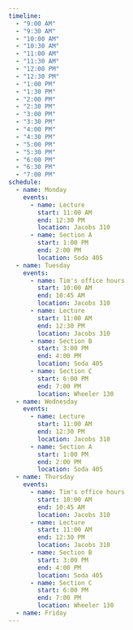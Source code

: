 ```yaml
---
timeline:
  - "9:00 AM"
  - "9:30 AM"
  - "10:00 AM"
  - "10:30 AM"
  - "11:00 AM"
  - "11:30 AM"
  - "12:00 PM"
  - "12:30 PM"
  - "1:00 PM"
  - "1:30 PM"
  - "2:00 PM"
  - "2:30 PM"
  - "3:00 PM"
  - "3:30 PM"
  - "4:00 PM"
  - "4:30 PM"
  - "5:00 PM"
  - "5:30 PM"
  - "6:00 PM"
  - "6:30 PM"
  - "7:00 PM"
schedule:
  - name: Monday
    events:
      - name: Lecture
        start: 11:00 AM
        end: 12:30 PM
        location: Jacobs 310
      - name: Section A
        start: 1:00 PM
        end: 2:00 PM
        location: Soda 405
  - name: Tuesday
    events:
      - name: Tim's office hours
        start: 10:00 AM
        end: 10:45 AM
        location: Jacobs 310
      - name: Lecture
        start: 11:00 AM
        end: 12:30 PM
        location: Jacobs 310
      - name: Section B
        start: 3:00 PM
        end: 4:00 PM
        location: Soda 405
      - name: Section C
        start: 6:00 PM
        end: 7:00 PM
        location: Wheeler 130
  - name: Wednesday
    events:
      - name: Lecture
        start: 11:00 AM
        end: 12:30 PM
        location: Jacobs 310
      - name: Section A
        start: 1:00 PM
        end: 2:00 PM
        location: Soda 405
  - name: Thursday
    events:
      - name: Tim's office hours
        start: 10:00 AM
        end: 10:45 AM
        location: Jacobs 310
      - name: Lecture
        start: 11:00 AM
        end: 12:30 PM
        location: Jacobs 310
      - name: Section B
        start: 3:00 PM
        end: 4:00 PM
        location: Soda 405
      - name: Section C
        start: 6:00 PM
        end: 7:00 PM
        location: Wheeler 130
  - name: Friday
---
```

